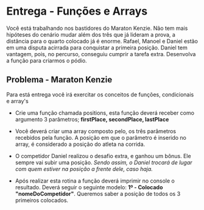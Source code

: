 # Entrega - Funções e Arrays

Você está trabalhando nos bastidores do Maraton Kenzie. Não tem mais hipóteses do cenário mudar além dos três que já lideram a prova, a distância para o quarto colocado já é enorme. Rafael, Manoel e Daniel estão em uma disputa acirrada para conquistar a primeira posição. Daniel tem vantagem, pois, no percurso, conseguiu cumprir a tarefa extra. Desenvolva a função para criarmos o pódio.

## Problema - Maraton Kenzie

Para está entrega você irá exercitar os conceitos de funções, condicionais e array's

* Crie uma função chamada positions, esta função deverá receber como argumento 3 parâmetros; **firstPlace, secondPlace, lastPlace**

* Você deverá criar uma array composto pelo, os três parâmetros recebidos pela função. A posição em que o parâmetro é inserido no array, é considerado a posição do atleta na corrida.

* O competidor Daniel realizou o desafio extra, e ganhou um bônus. Ele sempre vai subir uma posição. *Sendo assim, o Daniel trocará de lugar com quem estiver na posição a frente dele, caso haja.*

* Após realizar esta rotina a função deverá imprimir no console o resultado. Deverá seguir o seguinte modelo: **1º - Colocado "nomeDoCompetidor"**. Queremos saber a posição de todos os 3 primeiros colocados.